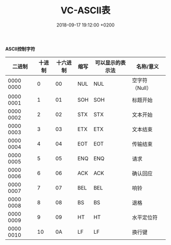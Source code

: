 ﻿---
layout: post
title:  "VC-ASCII表"
date:   2018-09-17 19:12:00 +0200
categories: VC
---

**ASCII控制字符** 

|二进制|十进制|十六进制|缩写|可以显示的表示法|名称/意义   
|-|-|-|-|-|-   
|0000 0000|0|00|NUL|NUL|空字符（Null）  
|0000 0001|1|01|SOH|SOH|标题开始  
|0000 0002|2|02|STX|STX|文本开始  
|0000 0003|3|03|ETX|ETX|文本结束
|0000 0004|4|04|EOT|EOT|传输结束  
|0000 0005|5|05|ENQ|ENQ|请求  
|0000 0006|6|06|ACK|ACK|确认回应  
|0000 0007|7|07|BEL|BEL|响铃  
|0000 0008|8|08|BS|BS|退格  
|0000 0009|9|09|HT|HT|水平定位符 
|0000 0010|10|0A|LF|LF|换行键           
   
  
